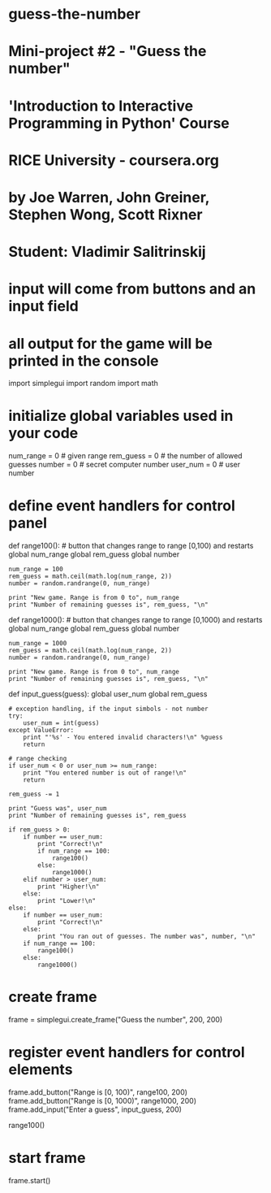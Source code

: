 # guess-the-number

# Mini-project #2 - "Guess the number"
#
# 'Introduction to Interactive Programming in Python' Course
# RICE University - coursera.org
# by Joe Warren, John Greiner, Stephen Wong, Scott Rixner
#
# Student: Vladimir Salitrinskij

# input will come from buttons and an input field
# all output for the game will be printed in the console

import simplegui
import random
import math

# initialize global variables used in your code
num_range = 0  # given range
rem_guess = 0	# the number of allowed guesses
number = 0		# secret computer number
user_num = 0	# user number

# define event handlers for control panel

def range100():
    # button that changes range to range [0,100) and restarts
    global num_range
    global rem_guess
    global number
    
    num_range = 100
    rem_guess = math.ceil(math.log(num_range, 2))
    number = random.randrange(0, num_range)
    
    print "New game. Range is from 0 to", num_range
    print "Number of remaining guesses is", rem_guess, "\n"

def range1000():
    # button that changes range to range [0,1000) and restarts
    global num_range
    global rem_guess
    global number
    
    num_range = 1000
    rem_guess = math.ceil(math.log(num_range, 2))
    number = random.randrange(0, num_range)
    
    print "New game. Range is from 0 to", num_range
    print "Number of remaining guesses is", rem_guess, "\n"

def input_guess(guess):
    global user_num
    global rem_guess
    
    # exception handling, if the input simbols - not number
    try:
        user_num = int(guess)
    except ValueError:
        print "'%s' - You entered invalid characters!\n" %guess
        return
    
    # range checking
    if user_num < 0 or user_num >= num_range:
        print "You entered number is out of range!\n"
        return
    
    rem_guess -= 1
    
    print "Guess was", user_num
    print "Number of remaining guesses is", rem_guess
    
    if rem_guess > 0:
        if number == user_num:
            print "Correct!\n"
            if num_range == 100:
                range100()
            else:
                range1000()
        elif number > user_num:
            print "Higher!\n"
        else:
            print "Lower!\n"
    else:
        if number == user_num:
            print "Correct!\n"
        else:
            print "You ran out of guesses. The number was", number, "\n"
        if num_range == 100:
            range100()
        else:
            range1000()

# create frame
frame = simplegui.create_frame("Guess the number", 200, 200)

# register event handlers for control elements
frame.add_button("Range is [0, 100)", range100, 200)
frame.add_button("Range is [0, 1000)", range1000, 200)
frame.add_input("Enter a guess", input_guess, 200)

range100()

# start frame
frame.start()
